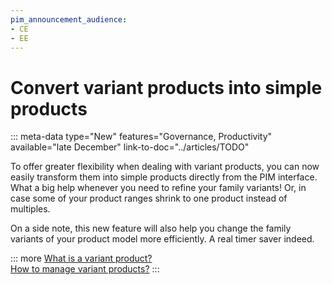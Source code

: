 ```yaml
---
pim_announcement_audience:
- CE
- EE
---
```


# Convert variant products into simple products
::: meta-data type="New" features="Governance, Productivity" available="late December" link-to-doc="../articles/TODO"

To offer greater flexibility when dealing with variant products, you can now easily transform them into simple products directly from the PIM interface. What a big help whenever you need to refine your family variants! Or, in case some of your product ranges shrink to one product instead of multiples.

On a side note, this new feature will also help you change the family variants of your product model more efficiently. A real timer saver indeed. 

::: more
[What is a variant product?](../articles/what-about-products-variants.html#what-is-a-variant-product)  
[How to manage variant products?](../articles/enrich-products-variants.html)
:::
